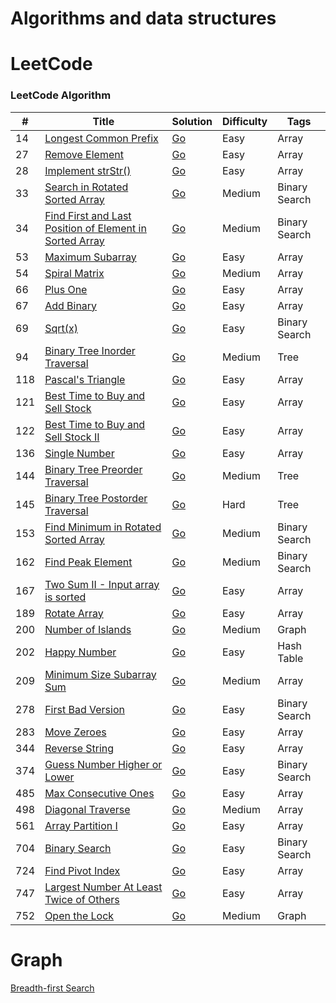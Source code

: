Algorithms and data structures
========

LeetCode
========

### LeetCode Algorithm

| # | Title | Solution | Difficulty | Tags  |
|---| ----- | -------- | ---------- | ------|
|14|[Longest Common Prefix](https://leetcode.com/problems/longest-common-prefix/) | [Go](./array-string/longest-common-prefix/longest-common-prefix.go)|Easy| Array |
|27|[Remove Element](https://leetcode.com/problems/remove-element/) | [Go](./array-string/remove-element/remove-element.go)|Easy| Array |
|28|[Implement strStr()](https://leetcode.com/problems/implement-strstr/) | [Go](./array-string/implement-strstr/implement-strstr.go)|Easy| Array |
|33|[Search in Rotated Sorted Array](https://leetcode.com/problems/search-in-rotated-sorted-array/) | [Go](./binary-search/search-in-rotated-sorted-array/search-in-rotated-sorted-array.go)|Medium| Binary Search |
|34|[Find First and Last Position of Element in Sorted Array](https://leetcode.com/problems/find-first-and-last-position-of-element-in-sorted-array/) | [Go](./binary-search/find-first-and-last-position-of-element-in-sorted-array/find-first-and-last-position-of-element-in-sorted-array.go)|Medium| Binary Search |
|53|[Maximum Subarray](https://leetcode.com/problems/maximum-subarray/) | [Go](./array-string/maximum-subarray/maximum-subarray.go)|Easy| Array |
|54|[Spiral Matrix](https://leetcode.com/problems/spiral-matrix/) | [Go](./array-string/spiral-matrix/spiral-matrix.go)|Medium| Array |
|66|[Plus One](https://leetcode.com/problems/plus-one/) | [Go](./array-string/plus-one/plus-one.go)|Easy| Array |
|67|[Add Binary](https://leetcode.com/problems/add-binary/) | [Go](./array-string/add-binary/add-binary.go)|Easy| Array |
|69|[Sqrt(x)](https://leetcode.com/problems/sqrtx/) | [Go](./binary-search/sqrtx/sqrtx.go)|Easy| Binary Search |
|94|[Binary Tree Inorder Traversal](https://leetcode.com/problems/binary-tree-inorder-traversal/) | [Go](./binary-tree/binary-tree-inorder-traversal/binary-tree-inorder-traversal.go)|Medium| Tree |
|118|[Pascal's Triangle](https://leetcode.com/problems/pascals-triangle/) | [Go](./array-string/pascals-triangle/pascals-triangle.go)|Easy| Array |
|121|[Best Time to Buy and Sell Stock](https://leetcode.com/problems/best-time-to-buy-and-sell-stock/) | [Go](./array-string/best-time-to-buy-and-sell-stock/best-time-to-buy-and-sell-stock.go)|Easy| Array |
|122|[Best Time to Buy and Sell Stock II](https://leetcode.com/problems/best-time-to-buy-and-sell-stock-ii/) | [Go](./array-string/best-time-to-buy-and-sell-stock-ii/best-time-to-buy-and-sell-stock-ii.go)|Easy| Array |
|136|[Single Number](https://leetcode.com/problems/single-number/) | [Go](./array-string/single-number/single-number.go)|Easy| Array |
|144|[Binary Tree Preorder Traversal](https://leetcode.com/problems/binary-tree-preorder-traversal/) | [Go](./binary-tree/binary-tree-preorder-traversal/binary-tree-preorder-traversal.go)|Medium| Tree |
|145|[Binary Tree Postorder Traversal](https://leetcode.com/problems/binary-tree-postorder-traversal/) | [Go](./binary-tree/binary-tree-postorder-traversal/binary-tree-postorder-traversal.go)|Hard| Tree |
|153|[Find Minimum in Rotated Sorted Array](https://leetcode.com/problems/find-minimum-in-rotated-sorted-array/) | [Go](./binary-search/find-minimum-in-rotated-sorted-array/find-minimum-in-rotated-sorted-array.go)|Medium| Binary Search |
|162|[Find Peak Element](https://leetcode.com/problems/find-peak-element/) | [Go](./binary-search/find-peak-element/find-peak-element.go)|Medium| Binary Search |
|167|[Two Sum II - Input array is sorted](https://leetcode.com/problems/two-sum-ii-input-array-is-sorted/) | [Go](./array-string/two-sum-ii-input-array-is-sorted/two-sum-ii-input-array-is-sorted.go)|Easy| Array |
|189|[Rotate Array](https://leetcode.com/problems/rotate-array/) | [Go](./array-string/rotate-array/rotate-array.go)|Easy| Array |
|200|[Number of Islands](https://leetcode.com/problems/number-of-islands/) | [Go](./graph/number-of-islands/number-of-islands.go)|Medium| Graph |
|202|[Happy Number](https://leetcode.com/problems/happy-number/) | [Go](./hash-table/happy-number/happy-number.go)|Easy| Hash Table |
|209|[Minimum Size Subarray Sum](https://leetcode.com/problems/minimum-size-subarray-sum/) | [Go](./array-string/minimum-size-subarray-sum/minimum-size-subarray-sum.go)|Medium| Array |
|278|[First Bad Version](https://leetcode.com/problems/first-bad-version/) | [Go](./binary-search/first-bad-version/first-bad-version.go)|Easy| Binary Search |
|283|[Move Zeroes](https://leetcode.com/problems/move-zeroes/) | [Go](./array-string/move-zeroes/move-zeroes.go)|Easy| Array |
|344|[Reverse String](https://leetcode.com/problems/reverse-string/) | [Go](./array-string/reverse-string/reverse-string.go)|Easy| Array |
|374|[Guess Number Higher or Lower](https://leetcode.com/problems/guess-number-higher-or-lower/) | [Go](./binary-search/guess-number-higher-or-lower)|Easy| Binary Search |
|485|[Max Consecutive Ones](https://leetcode.com/problems/max-consecutive-ones/) | [Go](./array-string/max-consecutive-ones/max-consecutive-ones.go)|Easy| Array |
|498|[Diagonal Traverse](https://leetcode.com/problems/diagonal-traverse/) | [Go](./array-string/diagonal-traverse/diagonal-traverse.go)|Medium| Array |
|561|[Array Partition I](https://leetcode.com/problems/array-partition-i/) | [Go](./array-string/array-partition-i/array-partition-i.go)|Easy| Array |
|704|[Binary Search](https://leetcode.com/problems/binary-search/) | [Go](./binary-search/binary-search/binary-search.go)|Easy| Binary Search |
|724|[Find Pivot Index](https://leetcode.com/problems/find-pivot-index/) | [Go](./array-string/find-pivot-index/find-pivot-index.go)|Easy| Array |
|747|[Largest Number At Least Twice of Others](https://leetcode.com/problems/largest-number-at-least-twice-of-others/) | [Go](./array-string/largest-number-at-least-twice-of-others/largest-number-at-least-twice-of-others.go)|Easy| Array |
|752|[Open the Lock](https://leetcode.com/problems/open-the-lock/) | [Go](./graph/open-the-lock/open-the-lock.go)|Medium| Graph |

Graph
========
[Breadth-first Search](./graph/BFS/bfs.go)